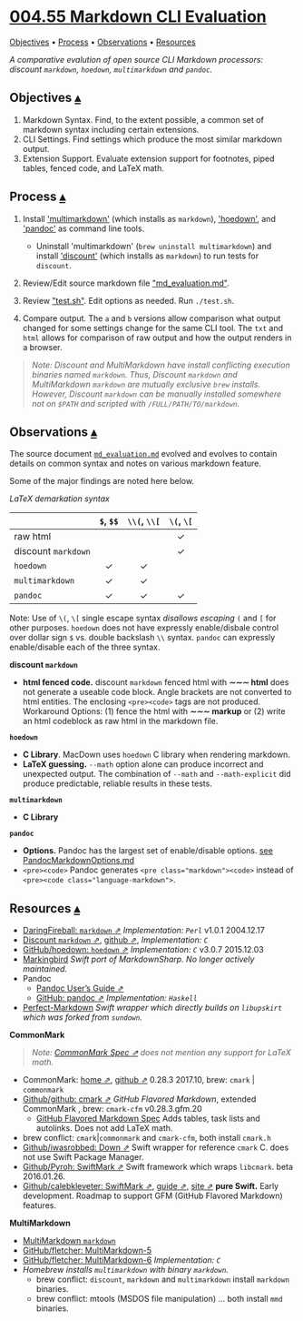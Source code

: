 # [004.55 Markdown CLI Evaluation][t]
[t]:https://github.com/marc-medley/004.55_Markdown-CLI-Evaluation

<span id="toc" class="anchor"></span>
[Objectives](#Objectives) • [Process](#Process) • [Observations](#Observations) • [Resources](#linkResources)

_A comparative evalution of open source CLI Markdown processors: discount `markdown`, `hoedown`, `multimarkdown` and `pandoc`._

## Objectives <a id="Objectives">[▴](#toc)</a>

1. Markdown Syntax. Find, to the extent possible, a common set of markdown syntax including certain extensions.
2. CLI Settings. Find settings which produce the most similar markdown output.
3. Extension Support. Evaluate extension support for footnotes, piped tables, fenced code, and LaTeX math.

## Process <a id="Process">[▴](#toc)</a>

1. Install ['multimarkdown'](https://formulae.brew.sh/formula/multimarkdown#default) (which installs as `markdown`), ['hoedown'](https://formulae.brew.sh/formula/hoedown#default), and ['pandoc'](https://formulae.brew.sh/formula/pandoc#default) as command line tools. 

    * Uninstall 'multimarkdown' (`brew uninstall multimarkdown`) and install ['discount'](https://formulae.brew.sh/formula/discount#default) (which installs as `markdown`) to run tests for `discount`.

2. Review/Edit source markdown file ["md_evaluation.md"](test_sets/md_evaluation.md).
3. Review ["test.sh"](test_sets/test.sh). Edit options as needed. Run `./test.sh`.
4. Compare output. The `a` and `b` versions allow comparison what output changed for some settings change for the same CLI tool. The `txt` and `html` allows for comparison of raw output and how the output renders in a browser.

>_Note: Discount and MultiMarkdown have install conflicting execution binaries named `markdown`. Thus, Discount `markdown` and MultiMarkdown `markdown` are mutually exclusive `brew` installs. However, Discount `markdown` can be manually installed somewhere not on `$PATH` and scripted with `/FULL/PATH/TO/markdown`._
    
## Observations <a id="Observations">[▴](#toc)</a>

The source document [`md_evaluation.md`](md_evaluation_files/md_evaluation.md) evolved and evolves to contain details on common syntax and notes on various markdown feature.

Some of the major findings are noted here below.

_LaTeX demarkation syntax_

|                     | `$`, `$$` | `\\(`, `\\[` | `\(`, `\[` |
|---------------------|:---------:|:------------:|:------------:|
| raw html            |           |              | ✓            |
| discount `markdown` |           |              | ✓            |
| `hoedown`           | ✓         | ✓            |              |
| `multimarkdown`     | ✓         | ✓            |              |
| `pandoc`            | ✓         | ✓            | ✓            |

Note: Use of `\(`, `\[` single escape syntax _disallows escaping_ `(` and `[` for other purposes. `hoedown` does not have expressly enable/disbale control over dollar sign `$` vs. double backslash `\\` syntax. `pandoc` can expressly enable/disable each of the three syntax.

**discount `markdown`** 

* **html fenced code.**  discount `markdown` fenced html with **&Tilde;&Tilde;&Tilde; html** does not generate a useable code block.  Angle brackets are not converted to html entities.  The enclosing `<pre><code>` tags are not produced.  Workaround Options: (1) fence the html with **&Tilde;&Tilde;&Tilde; markup** or (2) write an html codeblock as raw html in the markdown file.

**`hoedown`** 

* **C Library**. MacDown uses `hoedown` C library when rendering markdown.
* **LaTeX guessing.** `--math` option alone can produce incorrect and unexpected output. The combination of `--math` and `--math-explicit` did produce predictable, reliable results in these tests.

**`multimarkdown`**

* **C Library**

**`pandoc`** 

* **Options.** Pandoc has the largest set of enable/disable options. [see PandocMarkdownOptions.md](pandoc/PandocMarkdownOptions.md)
* `<pre><code>` Pandoc generates `<pre class="markdown"><code>` instead of `<pre><code class="language-markdown">`.

## Resources <span id="linkResources" class="anchor">[▴](#toc)</span>

* [DaringFireball: `markdown` ⇗](https://daringfireball.net/projects/markdown/) _Implementation: `Perl`_  v1.0.1 2004.12.17
* [Discount `markdown` ⇗](http://www.pell.portland.or.us/~orc/Code/discount/), [github ⇗](https://github.com/Orc/discount), _Implementation: `C`_  
* [GitHub/hoedown: `hoedown` ⇗](https://github.com/hoedown/hoedown) _Implementation: `C`_ v3.0.7 2015.12.03
* [Markingbird](https://github.com/kristopherjohnson/Markingbird) _Swift port of MarkdownSharp. No longer actively maintained._
* Pandoc
    * [Pandoc User’s Guide ⇗](http://pandoc.org/MANUAL.html)
    * [GitHub: pandoc ⇗](https://github.com/jgm/pandoc) _Implementation: `Haskell`_
* [Perfect-Markdown](https://github.com/PerfectlySoft/Perfect-Markdown) _Swift wrapper which directly builds on `libupskirt` which was forked from `sundown`._

**CommonMark**

> _Note: [CommonMark Spec ⇗](https://spec.commonmark.org/) does not mention any support for LaTeX math._

* CommonMark: [home ⇗](http://commonmark.org), [github ⇗](https://github.com/commonmark/cmark) 0.28.3 2017.10, brew: `cmark` | `commonmark`   
* [Github/github: cmark ⇗](https://github.com/github/cmark-gfm) _GitHub Flavored Markdown_, extended CommonMark , brew: `cmark-cfm` v0.28.3.gfm.20
    * [GitHub Flavored Markdown Spec](https://github.github.com/gfm/) Adds tables, task lists and autolinks. Does not add LaTeX math.
* brew conflict: `cmark`|`commonmark` and `cmark-cfm`, both install `cmark.h`
* [Github/iwasrobbed: Down ⇗](https://github.com/iwasrobbed/Down) Swift wrapper for reference `cmark` C. does not use Swift Package Manager.
* [Github/Pyroh: SwiftMark ⇗](https://github.com/Pyroh/SwiftMark) Swift framework which wraps `libcmark`. beta 2016.01.26.
* [Github/calebkleveter: SwiftMark ⇗](https://github.com/calebkleveter/SwiftMark), [guide ⇗](https://calebkleveter.github.io/SwiftMarkSite/guide.html), [site ⇗](https://calebkleveter.github.io/SwiftMarkSite/) **pure Swift.** Early development. Roadmap to support GFM (GitHub Flavored Markdown) features. 


**MultiMarkdown**

* [MultiMarkdown `markdown`](http://fletcherpenney.net/multimarkdown/) 
* [GitHub/fletcher: MultiMarkdown-5](https://github.com/fletcher/MultiMarkdown-5)    
* [GitHub/fletcher: MultiMarkdown-6](https://github.com/fletcher/MultiMarkdown-6) _Implementation: `C`_   
* _Homebrew installs `multimarkdown` with binary `markdown`._
    * brew conflict: `discount`, `markdown` and `multimarkdown` install `markdown` binaries.
    * brew conflict: mtools (MSDOS file manipulation) … both install `mmd` binaries.

</section>